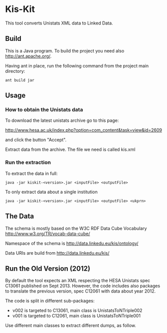 # Kis-Kit
This tool converts Unistats XML data to Linked Data.
## Build
This is a Java program.
To build the project you need also http://ant.apache.org/. 

Having ant in place, run the following command from the project main directory:
```
ant build jar
```
## Usage
### How to obtain the Unistats data
To download the latest unistats archive go to this page: 

http://www.hesa.ac.uk/index.php?option=com_content&task=view&id=2609

and click the button "Accept".

Extract data from the archive. The file we need is called kis<timestamp>.xml

### Run the extraction
To extract the data in full:
```
java -jar kiskit-<version>.jar <inputFile> <outputFile>
```
To only extract data about a single institution
```
java -jar kiskit-<version>.jar <inputFile> <outputFile> <ukprn>
```
## The Data
The schema is mostly based on the W3C RDF Data Cube Vocabulary http://www.w3.org/TR/vocab-data-cube/

Namespace of the schema is http://data.linkedu.eu/kis/ontology/

Data URIs are build from http://data.linkedu.eu/kis/

## Run the Old Version (2012)
By default the tool expects an XML respecting the HESA Unistats spec C13061 published on Sept 2013.
However, the code includes also packages to translate the previous version, spec C12061 with data about year 2012.

The code is split in different sub-packages:
* v002 is targeted to C13061, main class is UnistatsToNTriple002
* v001 is targeted to C12061, main class is UnistatsToNTriple001

Use different main classes to extract different dumps, as follow.






